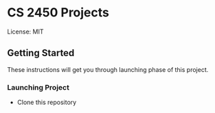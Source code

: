 # CS 2450 Projects

License: MIT

## Getting Started

These instructions will get you through launching phase of this project.

### Launching Project

- Clone this repository